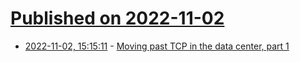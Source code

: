 # [Published on 2022-11-02](index.md)

* [2022-11-02, 15:15:11](https://lobste.rs/s/pn3uaz/moving_past_tcp_data_center_part_1) - [Moving past TCP in the data center, part 1](https://lwn.net/SubscriberLink/913260/91d14334d26bd267/)
